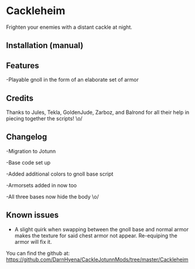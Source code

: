 ﻿# Cackleheim
Frighten your enemies with a distant cackle at night.

## Installation (manual)


## Features

-Playable gnoll in the form of an elaborate set of armor

## Credits
 Thanks to Jules, Tekla, GoldenJude, Zarboz, and Balrond for all their help in piecing together the scripts! \o/


## Changelog

-Migration to Jotunn

-Base code set up

-Added additional colors to gnoll base script

-Armorsets added in now too

-All three bases now hide the body \o/

## Known issues

- A slight quirk when swapping between the gnoll base and normal armor makes the texture for said chest armor not appear.
  Re-equiping the armor will fix it.

You can find the github at: https://github.com/DarnHyena/CackleJotunnMods/tree/master/Cackleheim
